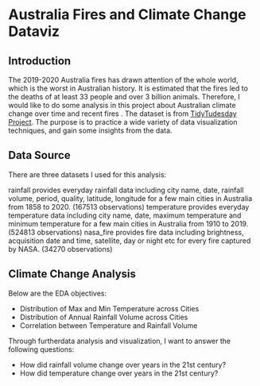 # Australia Fires and Climate Change Dataviz

## Introduction
The 2019-2020 Australia fires has drawn attention of the whole world, which is the worst in Australian history. It is estimated that the fires led to the deaths of at least 33 people and over 3 billion animals. Therefore, I would like to do some analysis in this project about Australian climate change over time and recent fires . The dataset is from [TidyTudesday Project](https://github.com/rfordatascience/tidytuesday/blob/master/data/2020/2020-01-07/readme.md). The purpose is to practice a wide variety of data visualization techniques, and gain some insights from the data.

## Data Source
There are three datasets I used for this analysis:

rainfall provides everyday rainfall data including city name, date, rainfall volume, period, quality, latitude, longitude for a few main cities in Australia from 1858 to 2020. (167513 observations)
temperature provides everyday temperature data including city name, date, maximum temperature and minimum temperature for a few main cities in Australia from 1910 to 2019. (524813 observations)
nasa_fire provides fire data including brightness, acquisition date and time, satellite, day or night etc for every fire captured by NASA. (34270 observations)

## Climate Change Analysis
Below are the EDA objectives:
+ Distribution of Max and Min Temperature across Cities
+ Distribution of Annual Rainfall Volume across Cities
+ Correlation between Temperature and Rainfall Volume

Through furtherdata analysis and visualization, I want to answer the following questions:
+ How did rainfall volume change over years in the 21st century?
+ How did temperature change over years in the 21st century?
